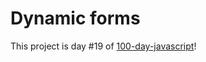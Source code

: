 # Dynamic forms 
This project is day #19 of <a href="https://github.com/grigoryan-m/100-day-javascript">100-day-javascript</a>!
